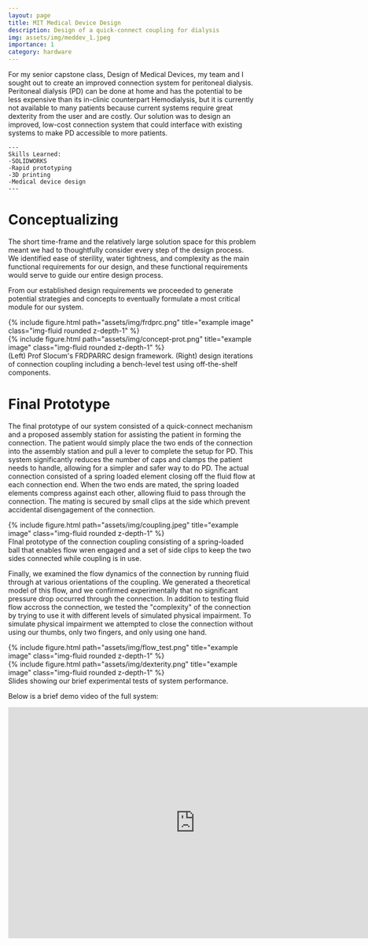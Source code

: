 ```yaml
---
layout: page
title: MIT Medical Device Design
description: Design of a quick-connect coupling for dialysis
img: assets/img/meddev_1.jpeg
importance: 1
category: hardware
---
```


For my senior capstone class, Design of Medical Devices, my team and I sought out to create an improved connection system for peritoneal dialysis. Peritoneal dialysis (PD) can be done at home and has the potential to be less expensive than its in-clinic counterpart Hemodialysis, but it is currently not available to many patients because current systems require great dexterity from the user and are costly. Our solution was to design an improved, low-cost connection system that could interface with existing systems to make PD accessible to more patients.

    ---
    Skills Learned:
    -SOLIDWORKS
    -Rapid prototyping
    -3D printing
    -Medical device design
    ---

# Conceptualizing

The short time-frame and the relatively large solution space for this problem meant we had to thoughtfully consider every step of the design process. We identified ease of sterility, water tightness, and complexity as the main functional requirements for our design, and these functional requirements would serve to guide our entire design process. 

From our established design requirements we proceeded to generate potential strategies and concepts to eventually formulate a most critical module for our system.


<div class="row">
    <div class="col-sm mt-2 mt-md-0">
        {% include figure.html path="assets/img/frdprc.png" title="example image" class="img-fluid rounded z-depth-1" %}
    </div>
    <div class="col-sm mt-5 mt-md-">
        {% include figure.html path="assets/img/concept-prot.png" title="example image" class="img-fluid rounded z-depth-1" %}
    </div>
</div>
<div class="caption">
    (Left) Prof Slocum's FRDPARRC design framework. (Right) design iterations of connection coupling including a bench-level test using off-the-shelf components.
</div>

# Final Prototype

The final prototype of our system consisted of a quick-connect mechanism and a proposed assembly station for assisting the patient in forming the connection. The patient would simply place the two ends of the connection into the assembly station and pull a lever to complete the setup for PD. This system significantly reduces the number of caps and clamps the patient needs to handle, allowing for a simpler and safer way to do PD. The actual connection consisted of a spring loaded element closing off the fluid flow at each connection end. When the two ends are mated, the spring loaded elements compress against each other, allowing fluid to pass through the connection. The mating is secured by small clips at the side which prevent accidental disengagement of the connection.




<div class="row">
    <div class="col-sm mt-3 mt-md-0">
        {% include figure.html path="assets/img/coupling.jpeg" title="example image" class="img-fluid rounded z-depth-1" %}
    </div>
</div>
<div class="caption">
    FInal prototype of the connection coupling consisting of a spring-loaded ball that enables flow wren engaged and a set of side clips to keep the two sides connected while coupling is in use.
</div>

Finally, we examined the flow dynamics of the connection by running fluid through at various orientations of the coupling. We generated a theoretical model of this flow, and we confirmed experimentally that no significant pressure drop occurred through the connection. In addition to testing fluid flow accross the connection, we tested the "complexity" of the connection by trying to use it with different levels of simulated physical impairment. To simulate physical impairment we attempted to close the connection without using our thumbs, only two fingers, and only using one hand. 


<div class="row justify-content-sm-center">
    <div class="col-sm-6 mt-5 mt-md-0">
        {% include figure.html path="assets/img/flow_test.png" title="example image" class="img-fluid rounded z-depth-1" %}
    </div>
    <div class="col-sm-6 mt-5 mt-md-0">
        {% include figure.html path="assets/img/dexterity.png" title="example image" class="img-fluid rounded z-depth-1" %}
    </div>
</div>
<div class="caption">
    Slides showing our brief experimental tests of system performance.
</div>


Below is a brief demo video of the full system:

<p align="center">
    <iframe width="760" height="470" src="https://www.youtube.com/embed/FuueCeA5GVs" title="YouTube video player" frameborder="0" allow="accelerometer; autoplay; clipboard-write; encrypted-media; gyroscope; picture-in-picture" allowfullscreen>
    </iframe>
</p>
